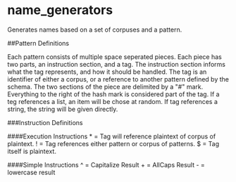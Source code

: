 # name_generators

Generates names based on a set of corpuses and a pattern.




##Pattern Definitions

Each pattern consists of multiple space seperated pieces. Each piece has two parts, an
instruction section, and a tag. The instruction section informs what the tag represents,
and how it should be handled. The tag is an identifier of either a corpus, or a
reference to another pattern defined by the schema. The two sections of the piece are
delimited by a "#" mark. Everything to the right of the hash mark is considered part of
the tag. If a teg references a list, an item will be chose at random. If tag references
a string, the string will be given directly.


###Instruction Definitions

####Execution Instructions
\* = Tag will reference plaintext of corpus of plaintext.
! = Tag references either pattern or corpus of patterns. 
$ = Tag itself is plaintext. 

####Simple Instructions
^ = Capitalize Result
\+ = AllCaps Result
\- = lowercase result
